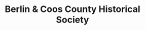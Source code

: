 ---
layout: repo
title: "Berlin & Coos County Historical Society
"
id: 5753
permalink: repos/5753/
---